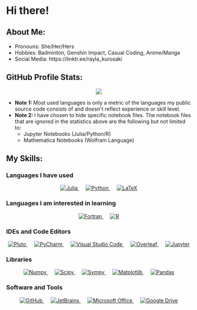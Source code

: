 <!DOCTYPE html>
<html>
    <header></header>
    <body>
        <h1>Hi there!</h1>
        <h2>About Me:</h2>
        <ul>
            <li>Pronouns: She/Her/Hers</li>
            <li>Hobbies: Badminton, Genshin Impact, Casual Coding, Anime/Manga</li>
            <li>Social Media: https://linktr.ee/rayla_kurosaki</li>
        </ul>
        <h2>GitHub Profile Stats:</h2>
        <p align="center">
            <img src="https://github-readme-stats.vercel.app/api/top-langs/?username=rkp1503&theme=radical&cache_seconds=7200&langs_count=10&layout=compact&hide=Jupyter%20Notebook"/>
        </p>
        <ul>
            <li><b>Note 1: </b>Most used languages is only a metric of the languages my public source code consists of and doesn't reflect experience or skill level.</li>
            <li><b>Note 2: </b>I have chosen to hide specific notebook files. The notebook files that are ignored in the statistics above are the following but not limited to:
            <ul>
                <li>Jupyter Notebooks (Julia/Python/R)</li>
                <li>Mathematica Notebooks (Wolfram Language)</li>
            </ul>
            </li>
        </ul>
        <h2>My Skills:</h2>
        <h3>Languages I have used</h3>
        <p align="center"> 
            <a href="https://julialang.org/" target="_blank">
                <img alt="Julia" src="https://img.shields.io/badge/Julia%20-%23a270ba?style=plastic&logo=Julia&logoColor=white">
            </a>
            &emsp; 
            <a href="https://www.python.org/" target="_blank">
                <img alt="Python" src="https://img.shields.io/badge/Python%20-%233572a5?style=plastic&logo=Python&logoColor=white">
            </a>
            &emsp; 
            <a href="http://www.ams.org/publications/what-is-tex/" target="_blank">
                <img alt="LaTeX" src="https://img.shields.io/badge/LaTeX%20-%23008080?style=plastic&logo=LaTeX&logoColor=white">
            </a>
<!--             &emsp; 
            <a href="https://fortran-lang.org/en/" target="_blank">
                <img alt="Fortran" src="https://img.shields.io/badge/Fortran%20-%234d41b1?style=plastic&logo=Fortran&logoColor=white">
            </a>
            &emsp; 
            <a href="https://www.rust-lang.org/" target="_blank">
                <img alt="Rust" src="https://img.shields.io/badge/Rust%20-%23dea584?style=plastic&logo=Rust&logoColor=black">
            </a>
            &emsp; 
            <a href="https://www.r-project.org/" target="_blank">
                <img alt="R" src="https://img.shields.io/badge/R%20-%23198ce7?style=plastic&logo=R&logoColor=white">
            </a>
            &emsp; 
            <a href="https://www.scala-lang.org/" target="_blank">
                <img alt="Scala" src="https://img.shields.io/badge/Scala%20-%23c22d40?style=plastic&logo=Scala&logoColor=white">
            </a> -->
<!--             &emsp; 
            <a href="" target="_blank">
                <img alt="" src="">
            </a> -->
        </p>
        <h3>Languages I am interested in learning</h3>
        <p align="center"> 
            <a href="https://fortran-lang.org/en/" target="_blank">
                <img alt="Fortran" src="https://img.shields.io/badge/Fortran%20-%234d41b1?style=plastic&logo=Fortran&logoColor=white">
            </a>
            &emsp; 
            <a href="https://www.r-project.org/" target="_blank">
                <img alt="R" src="https://img.shields.io/badge/R%20-%23198ce7?style=plastic&logo=R&logoColor=white">
            </a>
<!--             &emsp; 
            <a href="" target="_blank">
                <img alt="" src="">
            </a> -->
        </p>
        <h3>IDEs and Code Editors </h3>
        <p align="center">
            <a href="https://plutojl.org/" target="_blank">
                <img alt="Pluto" src="https://img.shields.io/badge/Pluto%20-%23a270ba?style=plastic&logo=Julia&logoColor=white">
            </a>
            &emsp; 
            <a href="https://www.jetbrains.com/pycharm/" target="_blank">
                <img alt="PyCharm" src="https://img.shields.io/badge/PyCharm%20-%236be274?style=plastic&logo=Python&logoColor=black">
            </a>
            &emsp; 
            <a href="https://code.visualstudio.com/" target="_blank">
                <img alt="Visual Studio Code" src="https://img.shields.io/badge/VSCode%20-%2322a6f1?style=plastic">
            </a>
            &emsp; 
            <a href="https://www.overleaf.com/" target="_blank">
                <img alt="Overleaf" src="https://img.shields.io/badge/Overleaf%20-%138a07?style=plastic&logo=LaTeX&logoColor=white">
            </a>
            &emsp; 
            <a href="https://jupyter.org/" target="_blank">
                <img alt="Jupyter" src="https://img.shields.io/badge/Jupyter%20Notebook%20-%23da5b0b?style=plastic">
            </a>
<!--             &emsp; 
            <a href="" target="_blank">
                <img alt="" src="">
            </a> -->
        </p>
        <h3>Libraries</h3>
        <p align="center">
            <a href="https://numpy.org/" target="_blank">
                <img alt="Numpy" src="https://img.shields.io/badge/Numpy%20-%234dabcf?style=plastic&logo=Python&logoColor=white">
            </a>
            &emsp; 
            <a href="https://scipy.org/" target="_blank">
                <img alt="Scipy" src="https://img.shields.io/badge/Scipy%20-%230054a6?style=plastic&logo=Python&logoColor=white">
            </a>
            &emsp; 
            <a href="https://www.sympy.org/en/index.html" target="_blank">
                <img alt="Sympy" src="https://img.shields.io/badge/Sympy%20-%233b5526?style=plastic&logo=Python&logoColor=white">
            </a>
            &emsp; 
            <a href="https://matplotlib.org/" target="_blank">
                <img alt="Matplotlib" src="https://img.shields.io/badge/Matplotlib%20-%2365baea?style=plastic&logo=Python&logoColor=white">
            </a>
            &emsp; 
            <a href="https://pandas.pydata.org/" target="_blank">
                <img alt="Pandas" src="https://img.shields.io/badge/Pandas%20-%23130654?style=plastic&logo=Python&logoColor=white">
            </a>
<!--             &emsp; 
            <a href="" target="_blank">
                <img alt="" src="">
            </a> -->
        </p>
        <h3>Software and Tools</h3>
        <p align="center">
            <a href="https://github.com/" target="_blank">
                <img alt="GitHub" src="https://img.shields.io/badge/GitHub%20-%23272b33?style=plastic&logo=GitHub&logoColor=white">
            </a>
            &emsp; 
            <a href="https://www.jetbrains.com/" target="_blank">
                <img alt="JetBrains" src="https://img.shields.io/badge/JetBrains%20-%23000000?style=plastic&logo=Jetbrains&logoColor=white">
            </a>
            &emsp; 
            <a href="https://www.microsoft.com/en-us/microsoft-365/microsoft-office" target="_blank">
                <img alt="Microsoft Office" src="https://img.shields.io/badge/Microsoft%20Office%20-%23ffba08?style=plastic">
            </a>
            &emsp; 
            <a href="https://drive.google.com/drive" target="_blank">
                <img alt="Google Drive" src="https://img.shields.io/badge/Google%20Drive%20-%2334a853?style=plastic">
            </a>
<!--             &emsp; 
            <a href="" target="_blank">
                <img alt="" src="">
            </a> -->
        </p>
    </body>
</html>
